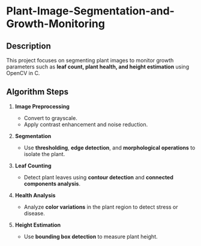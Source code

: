 # Plant-Image-Segmentation-and-Growth-Monitoring

## Description
This project focuses on segmenting plant images to monitor growth parameters such as **leaf count, plant health, and height estimation** using OpenCV in C.

## Algorithm Steps
1. **Image Preprocessing**  
   - Convert to grayscale.  
   - Apply contrast enhancement and noise reduction.

2. **Segmentation**  
   - Use **thresholding**, **edge detection**, and **morphological operations** to isolate the plant.

3. **Leaf Counting**  
   - Detect plant leaves using **contour detection** and **connected components analysis**.

4. **Health Analysis**  
   - Analyze **color variations** in the plant region to detect stress or disease.

5. **Height Estimation**  
   - Use **bounding box detection** to measure plant height.



